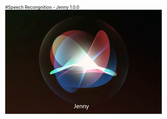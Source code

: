 #Speech Recongnition - Jenny 1.0.0
<img src="https://github.com/Soham2020/Speech-Recognition/blob/master/jenny.jpg?raw=true"/>
